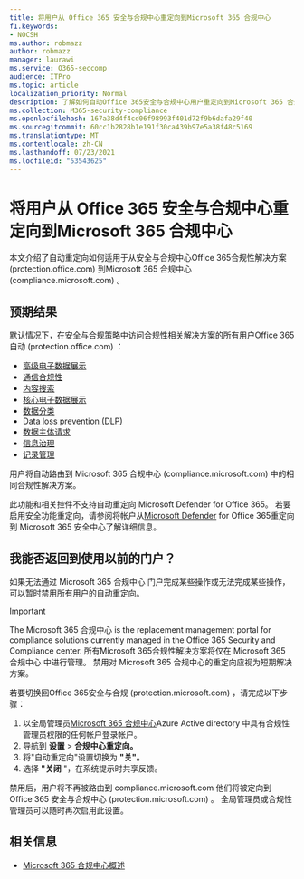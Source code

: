 ```yaml
---
title: 将用户从 Office 365 安全与合规中心重定向到Microsoft 365 合规中心
f1.keywords:
- NOCSH
ms.author: robmazz
author: robmazz
manager: laurawi
ms.service: O365-seccomp
audience: ITPro
ms.topic: article
localization_priority: Normal
description: 了解如何自动Office 365安全与合规中心用户重定向到Microsoft 365 合规中心。
ms.collection: M365-security-compliance
ms.openlocfilehash: 167a38d4f4cd06f98993f401d72f9b6dafa29f40
ms.sourcegitcommit: 60cc1b2828b1e191f30ca439b97e5a38f48c5169
ms.translationtype: MT
ms.contentlocale: zh-CN
ms.lasthandoff: 07/23/2021
ms.locfileid: "53543625"
---
```

# <a name="redirect-users-from-the-office-365-security-and-compliance-center-to-the-microsoft-365-compliance-center"></a>将用户从 Office 365 安全与合规中心重定向到Microsoft 365 合规中心

本文介绍了自动重定向如何适用于从安全与合规中心Office 365合规性解决方案 (protection.office.com) 到Microsoft 365 合规中心 (compliance.microsoft.com) 。

## <a name="what-to-expect"></a>预期结果

默认情况下，在安全与合规策略中访问合规性相关解决方案的所有用户Office 365自动 (protection.office.com) ：

- [高级电子数据展示](overview-ediscovery-20.md)
- [通信合规性](communication-compliance.md)
- [内容搜索](search-for-content.md)
- [核心电子数据展示](get-started-core-ediscovery.md)
- [数据分类](data-classification-overview.md)
- [Data loss prevention (DLP)](dlp-learn-about-dlp.md)
- [数据主体请求](/compliance/regulatory/gdpr-manage-gdpr-data-subject-requests-with-the-dsr-case-tool)
- [信息治理](manage-information-governance.md)
- [记录管理](records-management.md)

用户将自动路由到 Microsoft 365 合规中心 (compliance.microsoft.com) 中的相同合规性解决方案。

此功能和相关控件不支持自动重定向 Microsoft Defender for Office 365。 若要启用安全功能重定向，请参阅将帐户从[Microsoft Defender](/microsoft-365/security/defender/microsoft-365-security-mdo-redirection) for Office 365重定向到 Microsoft 365 安全中心了解详细信息。

## <a name="can-i-go-back-to-using-the-former-portal"></a>我能否返回到使用以前的门户？

如果无法通过 Microsoft 365 合规中心 门户完成某些操作或无法完成某些操作，可以暂时禁用所有用户的自动重定向。

> [!IMPORTANT]
> The Microsoft 365 合规中心 is the replacement management portal for compliance solutions currently managed in the Office 365 Security and Compliance center. 所有Microsoft 365合规性解决方案将仅在 Microsoft 365 合规中心 中进行管理。 禁用对 Microsoft 365 合规中心的重定向应视为短期解决方案。

若要切换回Office 365安全与合规 (protection.microsoft.com) ，请完成以下步骤：

1. 以全局管理员[Microsoft 365 合规中心](https://compliance.microsoft.com)Azure Active directory 中具有合规性管理员权限的任何帐户登录帐户。
2. 导航到 **设置**  >  **合规中心重定向。**
3. 将"自动重定向"设置切换为 **"关"。**
4. 选择 **"关闭** "，在系统提示时共享反馈。

禁用后，用户将不再被路由到 compliance.microsoft.com 他们将被定向到 Office 365 安全与合规中心 (protection.microsoft.com) 。 全局管理员或合规性管理员可以随时再次启用此设置。

## <a name="related-information"></a>相关信息

- [Microsoft 365 合规中心概述](/microsoft-365/compliance/microsoft-365-compliance-center)
